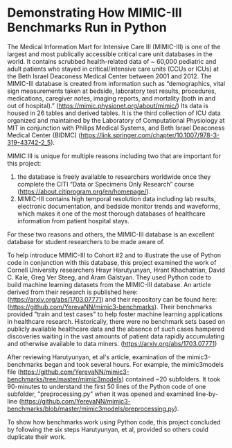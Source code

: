 # Demonstrating How MIMIC-III Benchmarks Run in Python
The Medical Information Mart for Intensive Care III (MIMIC-III) is one of the largest and most publically accessible critical care unit databases in the world. It contains scrubbed health-related data of ~ 60,000 pediatric and adult patients who stayed in critical/intensive care units (CCUs or ICUs) at the Beth Israel Deaconess Medical Center between 2001 and 2012. The MIMIC-III database is created from information such as “demographics, vital sign measurements taken at bedside, laboratory test results, procedures, medications, caregiver notes, imaging reports, and mortality (both in and out of hospital).” (https://mimic.physionet.org/about/mimic/) Its data is housed in 26 tables and derived tables.  It is the third collection of ICU data organized and maintained by the Laboratory of Computational Physiology at MIT in conjunction with Philips Medical Systems, and Beth Israel Deaconess Medical Center (BIDMC) (https://link.springer.com/chapter/10.1007/978-3-319-43742-2_5).  

MIMIC III is unique for multiple reasons including two that are important for this project:  
 1. the database is freely available to researchers worldwide once they complete the CITI “Data or Specimens Only Research” course  (https://about.citiprogram.org/en/homepage/).  
 1. MIMIC-III contains high temporal resolution data including lab results, electronic documentation, and bedside monitor trends and waveforms, which makes it one of the most thorough databases of healthcare information from patient hospital stays. 

For these two reasons and others, the MIMIC-III database is an excellent database for student researchers to be made aware of. 

To help introduce MIMIC-III to Cohort #2 and to illustrate the use of Python code  in conjunction with this database, this project examined the work of Cornell University researchers Hrayr Harutyunyan, Hrant Khachatrian, David C. Kale, Greg Ver Steeg, and Aram Galstyan. They used Python code to build machine learning datasets from the MIMIC-III database. An article derived from their research is published here: (https://arxiv.org/abs/1703.07771) and their repository can be found here: (https://github.com/YerevaNN/mimic3-benchmarks). Their benchmarks provided "train and test cases"  to help foster machine learning applications in healthcare research. Historically, there were no benchmark sets based on publicly available healthcare data and the absence of such cases hampered discoveries waiting in the vast amounts of patient data rapidly accumulating and otherwise available to data miners. (https://arxiv.org/abs/1703.07771)

After reviewing Harutyunyan, et al's article, examination of the mimic3-benchmarks began and took several hours. For example, the mimic3models file (https://github.com/YerevaNN/mimic3-benchmarks/tree/master/mimic3models) contained ~20 subfolders. It took 90-minutes to understand the first 50 lines of the Python code of one  subfolder, "preprocessing.py" when it was opened and examined line-by-line (https://github.com/YerevaNN/mimic3-benchmarks/blob/master/mimic3models/preprocessing.py).

To show how benchmarks work using Python code, this project concluded by following the six steps Harutyunyan, et al, provided so others could duplicate their work. 




 



